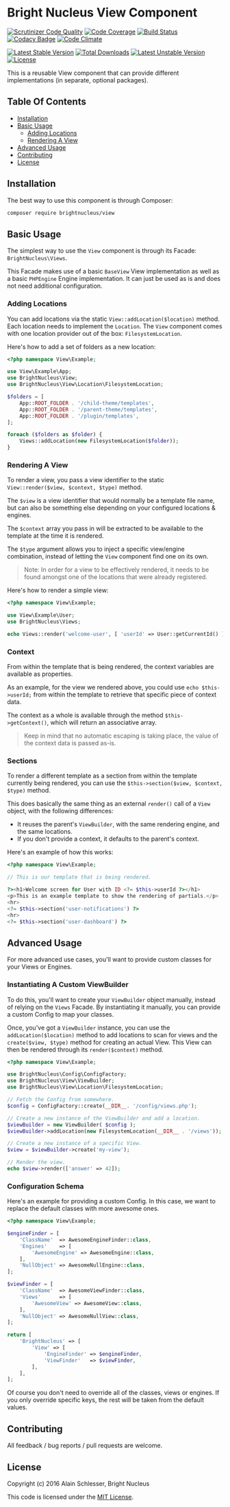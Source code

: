 # Bright Nucleus View Component

[![Scrutinizer Code Quality](https://img.shields.io/scrutinizer/g/brightnucleus/view.svg)](https://scrutinizer-ci.com/g/brightnucleus/view/?branch=master)
[![Code Coverage](https://img.shields.io/scrutinizer/coverage/g/brightnucleus/view.svg)](https://scrutinizer-ci.com/g/brightnucleus/view/?branch=master)
[![Build Status](https://img.shields.io/scrutinizer/build/g/brightnucleus/view.svg)](https://scrutinizer-ci.com/g/brightnucleus/view/build-status/master)
[![Codacy Badge](https://img.shields.io/codacy/a7370932c3ce45fca747ce2aaf415b16.svg)](https://www.codacy.com/app/BrightNucleus/view)
[![Code Climate](https://img.shields.io/codeclimate/github/brightnucleus/view.svg)](https://codeclimate.com/github/brightnucleus/view)

[![Latest Stable Version](https://img.shields.io/packagist/v/brightnucleus/view.svg)](https://packagist.org/packages/brightnucleus/view)
[![Total Downloads](https://img.shields.io/packagist/dt/brightnucleus/view.svg)](https://packagist.org/packages/brightnucleus/view)
[![Latest Unstable Version](https://img.shields.io/packagist/vpre/brightnucleus/view.svg)](https://packagist.org/packages/brightnucleus/view)
[![License](https://img.shields.io/packagist/l/brightnucleus/view.svg)](https://packagist.org/packages/brightnucleus/view)

This is a reusable View component that can provide different implementations (in separate, optional packages).

## Table Of Contents

* [Installation](#installation)
* [Basic Usage](#basic-usage)
    * [Adding Locations](#adding-locations)
    * [Rendering A View](#rendering-a-view)
* [Advanced Usage](#advanced-usage)
* [Contributing](#contributing)
* [License](#license)

## Installation

The best way to use this component is through Composer:

```BASH
composer require brightnucleus/view
```

## Basic Usage

The simplest way to use the `View` component is through its Facade: `BrightNucleus\Views`.

This Facade makes use of a basic `BaseView` View implementation as well as a basic `PHPEngine` Engine implementation. It can just be used as is and does not need additional configuration.  

### Adding Locations

You can add locations via the static `View::addLocation($location)` method. Each location needs to implement the `Location`. The `View` component comes with one location provider out of the box: `FilesystemLocation`.

Here's how to add a set of folders as a new location:

```PHP
<?php namespace View\Example;

use View\Example\App;
use BrightNucleus\View;
use BrightNucleus\View\Location\FilesystemLocation;

$folders = [
    App::ROOT_FOLDER . '/child-theme/templates',
    App::ROOT_FOLDER . '/parent-theme/templates',
    App::ROOT_FOLDER . '/plugin/templates',
];

foreach ($folders as $folder) {
    Views::addLocation(new FilesystemLocation($folder));
}
```

### Rendering A View

To render a view, you pass a view identifier to the static `View::render($view, $context, $type)` method.

The `$view` is a view identifier that would normally be a template file name, but can also be something else depending on your configured locations & engines.

The `$context` array you pass in will be extracted to be available to the template at the time it is rendered.

The `$type` argument allows you to inject a specific view/engine combination, instead of letting the `View` component find one on its own.

> Note: In order for a view to be effectively rendered, it needs to be found amongst one of the locations that were already registered.

Here's how to render a simple view:

```PHP
<?php namespace View\Example;

use View\Example\User;
use BrightNucleus\Views;

echo Views::render('welcome-user', [ 'userId' => User::getCurrentId() ]);
```

### Context

From within the template that is being rendered, the context variables are available as properties.

As an example, for the view we rendered above, you could use `echo $this->userId;` from within the template to retrieve that specific piece of context data.

The context as a whole is available through the method `$this->getContext()`, which will return an associative array. 

> Keep in mind that no automatic escaping is taking place, the value of the context data is passed as-is.

### Sections

To render a different template as a section from within the template currently being rendered, you can use the `$this->section($view, $context, $type)` method.

This does basically the same thing as an external `render()` call of a `View` object, with the following differences:

* It reuses the parent's `ViewBuilder`, with the same rendering engine, and the same locations.
* If you don't provide a context, it defaults to the parent's context. 

Here's an example of how this works:

```PHP
<?php namespace View\Example;

// This is our template that is being rendered.

?><h1>Welcome screen for User with ID <?= $this->userId ?></h1>
<p>This is an example template to show the rendering of partials.</p>
<hr>
<?= $this->section('user-notifications') ?>
<hr>
<?= $this->section('user-dashboard') ?>
```

## Advanced Usage

For more advanced use cases, you'll want to provide custom classes for your Views or Engines.

### Instantiating A Custom ViewBuilder

To do this, you'll want to create your `ViewBuilder` object manually, instead of relying on the `Views` Facade. By instantiating it manually, you can provide a custom Config to map your classes.

Once, you've got a `ViewBuilder` instance, you can use the `addLocation($location)` method to add locations to scan for views and the `create($view, $type)` method for creating an actual View. This View can then be rendered through its `render($context)` method. 

```PHP
<?php namespace View\Example;

use BrightNucleus\Config\ConfigFactory;
use BrightNucleus\View\ViewBuilder;
use BrightNucleus\View\Location\FilesystemLocation;

// Fetch the Config from somewhere.
$config = ConfigFactory::create(__DIR__. '/config/views.php');

// Create a new instance of the ViewBuilder and add a location.
$viewBuilder = new ViewBuilder( $config );
$viewBuilder->addLocation(new FilesystemLocation(__DIR__ . '/views'));

// Create a new instance of a specific View.
$view = $viewBuilder->create('my-view');

// Render the view.
echo $view->render(['answer' => 42]);
```

### Configuration Schema

Here's an example for providing a custom Config. In this case, we want to replace the default classes with more awesome ones.

```PHP
<?php namespace View\Example;

$engineFinder = [
    'ClassName'  => AwesomeEngineFinder::class,
    'Engines'    => [
        'AwesomeEngine' => AwesomeEngine::class,
    ],
    'NullObject' => AwesomeNullEngine::class,
];

$viewFinder = [
    'ClassName'  => AwesomeViewFinder::class,
    'Views'      => [
        'AwesomeView' => AwesomeView::class,
    ],
    'NullObject' => AwesomeNullView::class,
];

return [
    'BrightNucleus' => [
        'View' => [
            'EngineFinder' => $engineFinder,
            'ViewFinder'   => $viewFinder,
        ],
    ],
];
```

Of course you don't need to override all of the classes, views or engines. If you only override specific keys, the rest will be taken from the default values.

## Contributing

All feedback / bug reports / pull requests are welcome.

## License

Copyright (c) 2016 Alain Schlesser, Bright Nucleus

This code is licensed under the [MIT License](LICENSE).
